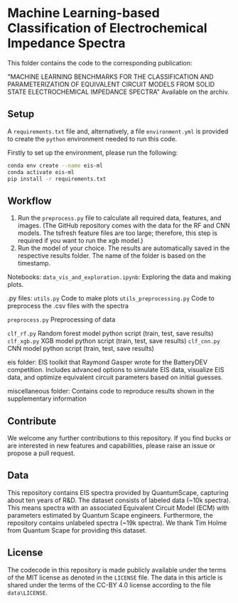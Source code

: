 # Machine Learning-based Classification of Electrochemical Impedance Spectra

This folder contains the code to the corresponding publication:

"MACHINE LEARNING BENCHMARKS FOR THE CLASSIFICATION AND PARAMETERIZATION OF EQUIVALENT CIRCUIT MODELS FROM SOLID STATE ELECTROCHEMICAL IMPEDANCE SPECTRA"
Available on the archiv.


## Setup

A `requirements.txt` file and, alternatively, a file `environment.yml` is provided to create the `python` environment needed to run this code.

Firstly to set up the environment, please run the following:

```bash
conda env create --name eis-ml
conda activate eis-ml
pip install -r requirements.txt
```

## Workflow 

1. Run the `preprocess.py` file to calculate all required data, features, and images. (The GitHub repository comes with the data for the RF and CNN models. The tsfresh feature files are too large; therefore, this step is required if you want to run the xgb model.)
2. Run the model of your choice. The results are automatically saved in the respective results folder. The name of the folder is based on the timestamp.

Notebooks: 
`data_vis_and_exploration.ipynb`: Exploring the data and making plots.

.py files: 
`utils.py` Code to make plots
`utils_preprocessing.py` Code to preprocess the .csv files with the spectra

`preprocess.py` Preprocessing of data

`clf_rf.py`  Random forest model python script (train, test, save results)
`clf_xgb.py` XGB model python script (train, test, save results)
`clf_cnn.py` CNN model python script (train, test, save results)

eis folder: 
EIS toolkit that Raymond Gasper wrote for the BatteryDEV competition. 
Includes advanced options to simulate EIS data, visualize EIS data, and optimize equivalent circuit parameters based on initial guesses.

miscellaneous folder: 
Contains code to reproduce results shown in the supplementary information


## Contribute

We welcome any further contributions to this repository. If you find bucks or are interested in new features and capabilities, please raise an issue or propose a pull request.


## Data

This repository contains EIS spectra provided by QuantumScape, capturing about ten years of R&D.
The dataset consists of labeled data (~10k spectra). This means spectra with an associated Equivalent Circuit Model (ECM) with parameters estimated by Quantum Scape engineers.
Furthermore, the repository contains unlabeled spectra (~19k spectra). We thank Tim Holme from Quantum Scape for providing this dataset.

## License

The codecode in this repository is made publicly available under the terms of the MIT license as denoted in the `LICENSE` file. 
The data in this article is shared under the terms of the CC-BY 4.0 license according to the file `data\LICENSE`. 